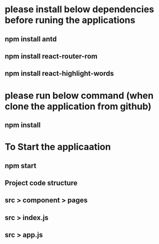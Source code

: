<!-- # Getting Started with Create React App
 npx create-react-app project_name
## Available Scripts

In the project directory, you can run:

### `npm start` -->

# please install below dependencies before runing the applications

## npm install antd
## npm install react-router-rom
## npm install react-highlight-words

# please run below command (when clone the application from github)

## npm install


# To Start the applicaation 
## npm start


## Project code structure

 ## src > component > pages
 ## src > index.js
 ## src > app.js


